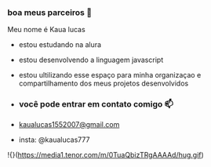 ### boa meus parceiros 🥇

Meu nome é Kaua lucas

- estou estudando na alura
- estou desenvolvendo a linguagem javascript
- estou ultilizando esse espaço para minha organizaçao e compartilhamento dos meus projetos desenvolvidos

- ### você pode entrar em contato comigo 📫

- kaualucas1552007@gmail.com

- insta: @kaualucas777

!{}(https://media1.tenor.com/m/0TuaQbizTRgAAAAd/hug.gif)


